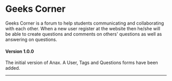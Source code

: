 # Geeks Corner

Geeks Corner is a forum to help students communicating and collaborating with each other. When a new user register at the website then he/she will be able to create questions and comments on others' questions as well as answering on questions.

#### Version 1.0.0

The initial version of Anax. A User, Tags and Questions forms have been added.

***
